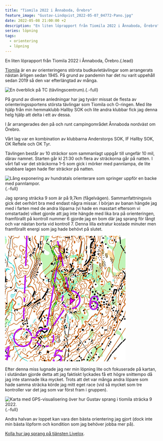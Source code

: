 ```yaml
---
title: "Tiomila 2022 i Ånnaboda, Örebro"
feature_image: "Gustav-Lindqvist_2022-05-07_04772-Pano.jpg"
date: 2022-05-08 21:00:00 +2
description: "En liten löprapport från Tiomila 2022 i Ånnaboda, Örebro"
series: löpning
tags:
  - orientering
  - löpning
---
```

  
En liten löprapport från Tiomila 2022 i Ånnaboda, Örebro.{.lead}

[Tiomila](https://tiomila.se) är en av orienteringens största budkavletävlingar som arrangerats nästan årligen sedan 1945. På grund av pandemin har det nu varit uppehåll sedan 2019 så den var efterlängtad av många.

![En överblick på TC (tävlingscentrum).](Gustav-Lindqvist_2022-05-07_04759-Pano.jpg){.-full}

På grund av diverse anledningar har jag tyvärr missat de flesta av orienteringssportens största tävlingar som Tiomila och O-ringen. Med lite hjälp från min hemmaklubb Hallby SOK och lite andra klubbar fick jag denna helg hjälp att delta i ett av dessa.

I år arrangerades den på och runt campingområdet Ånnaboda nordväst om Örebro.

Vårt lag var en kombination av klubbarna Anderstorps SOK, IF Hallby SOK, OK Reftele och OK Tyr.

Tävlingen består av 10 sträckor som sammanlagt uppgår till ungefär 10 mil, därav namnet. Starten går kl 21:30 och flera av sträckorna går på natten. I vårt fall var det sträckorna 1–5 som gick i mörker med pannlampa, de lite snabbare lagen hade fler sträckor på natten.

![Lång exponering av hundratals orienterare som springer uppför en backe med pannlampor.](Gustav-Lindqvist_2022-05-07_04800.jpg){.-full}

Jag sprang sträcka 9 som är på 9,7km (fågelvägen). Sammanfattningsvis gick det oerhört bra med endast några missar. I början av banan hängde jag med i farten med de andra löparna (vi hade en masstart eftersom vi omstartade) vilket gjorde att jag inte hängde med lika bra på orienteringen, framförallt på kontroll nummer 6 gjorde jag en bom där jag sprang för långt och var nästan borta vid kontroll 7. Denna lilla extratur kostade minuter men framförallt energi som jag hade behövt på slutet.


![Karta med GPS-visualisering över hur Gustav sprang mellan kontroll 5 och 6.](Livelox_Tiomila_Sträcka-9_Kontroll-6.jpg)

Efter denna miss lugnade jag ner min löpning lite och fokuserade på kartan, i slutändan gjorde detta att jag faktiskt lyckades få ett högre snittempo då jag inte stannade lika mycket. Trots att det var många andra löpare som hade samma sträcka körde jag mitt eget race (vid så mycket som tre kontroller var det jag som var först fram i gruppen).

![Karta med GPS-visualisering över hur Gustav sprang i tiomila sträcka 9 2022.](Livelox_Tiomila_Sträcka-9.png){.-full}

Andra halvan av loppet kan vara den bästa orientering jag gjort (dock inte min bästa löpform och kondition som jag behöver jobba mer på).

[Kolla hur jag sprang på tjänsten Livelox](https://www.livelox.com/Viewer/Tiomila-i-Annaboda-Orebro/Tiomilakavlen/9?classId=469776&relayLeg=9).


